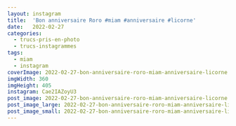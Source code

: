 ```yaml
---
layout: instagram
title:  'Bon anniversaire Roro #miam #anniversaire #licorne'
date:   2022-02-27
categories: 
  - trucs-pris-en-photo
  - trucs-instagrammes
tags:
  - miam
  - instagram
coverImage: 2022-02-27-bon-anniversaire-roro-miam-anniversaire-licorne.jpg
imgWidth: 360
imgHeight: 405
instagram: Cae2IAZoyU3
post_image: 2022-02-27-bon-anniversaire-roro-miam-anniversaire-licorne.jpg
post_image_large: 2022-02-27-bon-anniversaire-roro-miam-anniversaire-licorne_large.jpg
post_image_small: 2022-02-27-bon-anniversaire-roro-miam-anniversaire-licorne_thumbnail.jpg
---
```



